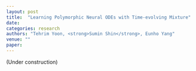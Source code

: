 ```yaml
---
layout: post
title:  "Learning Polymorphic Neural ODEs with Time-evolving Mixture"
date:   
categories: research
authors: "Tehrim Yoon, <strong>Sumin Shin</strong>, Eunho Yang"
venue: ""
paper:
---
```

(Under construction)